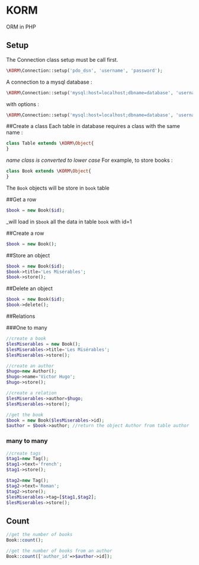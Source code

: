 # KORM
ORM in PHP


## Setup

The Connection class setup must be call first.
``` php
\KORM\Connection::setup('pdo_dsn', 'username', 'password');
```

A connection to a mysql database :
``` php
\KORM\Connection::setup('mysql:host=localhost;dbname=database', 'username', 'password');
```
with options :
``` php
\KORM\Connection::setup('mysql:host=localhost;dbname=database', 'username', 'password', array(\PDO::MYSQL_ATTR_INIT_COMMAND => 'SET NAMES \'UTF8\''));
```

##Create a class
Each table in database requires a class with the same name :
``` php
class Table extends \KORM\Object{
}
```
_name class is converted to lower case_
For example, to store books :
``` php
class Book extends \KORM\Object{
}
```
The `Book` objects will be store in `book` table

##Get a row
``` php
$book = new Book($id);
```
_will load in `$book` all the data in table `book` with id=1

##Create a row
``` php
$book = new Book();
```

##Store an object
``` php
$book = new Book($id);
$book->title='Les Misérables';
$book->store();
```

##Delete an object
``` php
$book = new Book($id);
$book->delete();
```

##Relations

###One to many
``` php
//create a book
$lesMiserables = new Book();
$lesMiserables->title='Les Misérables';
$lesMiserables->store();

//create an author
$hugo=new Author();
$hugo->name='Victor Hugo';
$hugo->store();

//create a relation
$lesMiserables->author=$hugo;
$lesMiserables->store();

//get the book
$book = new Book($lesMiserables->id);
$author = $book->author; //return the object Author from table author
```
### many to many
``` php
//create tags
$tag1=new Tag();
$tag1->text='french';
$tag1->store();

$tag2=new Tag();
$tag2->text='Roman';
$tag2->store();
$lesMiserables->tag=[$tag1,$tag2];
$lesMiserables->store();
```
## Count
``` php
//get the number of books
Book::count();

//get the number of books from an author
Book::count(['author_id'=>$author->id]);
```


